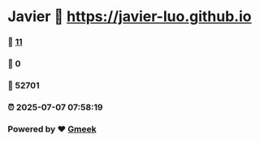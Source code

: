 # Javier :link: https://javier-luo.github.io 
### :page_facing_up: [11](https://javier-luo.github.io/tag.html) 
### :speech_balloon: 0 
### :hibiscus: 52701 
### :alarm_clock: 2025-07-07 07:58:19 
### Powered by :heart: [Gmeek](https://github.com/Meekdai/Gmeek)
